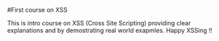 #First course on XSS

This is intro course on XSS (Cross Site Scripting) providing clear explanations and by demostrating real world exapmles.
Happy XSSing !!